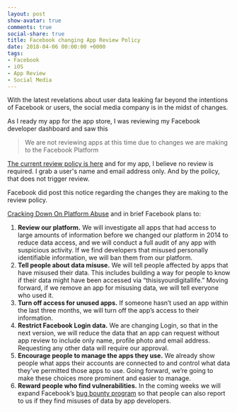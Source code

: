 ```yaml
---
layout: post
show-avatar: true
comments: true
social-share: true
title: Facebook changing App Review Policy
date: 2018-04-06 00:00:00 +0000
tags:
- Facebook
- iOS
- App Review
- Social Media
---
```

With the latest revelations about user data leaking far beyond the intentions of Facebook or users, the social media company is in the midst of changes.

As I ready my app for the app store, I was reviewing my Facebook developer dashboard and saw this

> We are not reviewing apps at this time due to changes we are making to the Facebook Platform

[The current review policy is here](https://developers.facebook.com/docs/apps/review) and for my app, I believe no review is required.  I grab a user's name and email address only.  And by the policy, that does not trigger review.  

Facebook did post this notice regarding the changes they are making to the review policy.

[Cracking Down On Platform Abuse](https://newsroom.fb.com/news/2018/03/cracking-down-on-platform-abuse/) and in brief Facebook plans to:

1. **Review our platform.** We will investigate all apps that had access to large amounts of information before we changed our platform in 2014 to reduce data access, and we will conduct a full audit of any app with suspicious activity. If we find developers that misused personally identifiable information, we will ban them from our platform.
2. **Tell people about data misuse.** We will tell people affected by apps that have misused their data. This includes building a way for people to know if their data might have been accessed via “thisisyourdigitallife.” Moving forward, if we remove an app for misusing data, we will tell everyone who used it.
3. **Turn off access for unused apps.** If someone hasn’t used an app within the last three months, we will turn off the app’s access to their information.
4. **Restrict Facebook Login data.** We are changing Login, so that in the next version, we will reduce the data that an app can request without app review to include only name, profile photo and email address. Requesting any other data will require our approval.
5. **Encourage people to manage the apps they use.** We already show people what apps their accounts are connected to and control what data they’ve permitted those apps to use. Going forward, we’re going to make these choices more prominent and easier to manage.
6. **Reward people who find vulnerabilities.** In the coming weeks we will expand Facebook’s [bug bounty program](https://www.facebook.com/whitehat) so that people can also report to us if they find misuses of data by app developers.